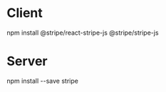 <!-- client side command -->
# Client
npm install @stripe/react-stripe-js @stripe/stripe-js

<!-- server side command -->
# Server
 npm install --save stripe